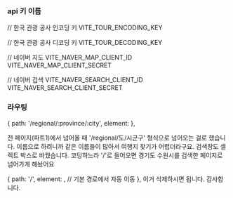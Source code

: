 
### api 키 이름 

// 한국 관광 공사 인코딩 키
VITE_TOUR_ENCODING_KEY

// 한국 관광 공사 디코딩 키
VITE_TOUR_DECODING_KEY

// 네이버 지도 
VITE_NAVER_MAP_CLIENT_ID
VITE_NAVER_MAP_CLIENT_SECRET

// 네이버 검색
VITE_NAVER_SEARCH_CLIENT_ID
VITE_NAVER_SEARCH_CLIENT_SECRET


### 라우팅

{
    path: '/regional/:province/:city',
    element: <RegionalPage />
},

전 페이지(파트1)에서 넘어올 때 '/regional/도/시군구' 형식으로 넘어오는 걸로 했습니다.
이름으로 하려니까 같은 이름들이 많아서 여행지 찾기가 어렵더라구요.
검색창도 셀렉트 박스로 바꿨습니다.
코딩하느라 '/'로 들어오면 경기도 수원시를 검색한 페이지로 넘어가게 해놨어요

{
    path: '/',
    element: <Navigate to="/regional/경기도/수원시" replace />, // 기본 경로에서 자동 이동
},
이거 삭제하시면 됩니다.
감사합니다.